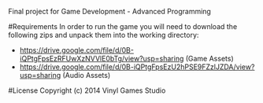 Final project for Game Development - Advanced Programming

#Requirements
In order to run the game you will need to download the following zips and unpack them into the working directory:
  - https://drive.google.com/file/d/0B-iQPtgFpsEzRFUwXzNVVlE0bTg/view?usp=sharing (Game Assets)
  - https://drive.google.com/file/d/0B-iQPtgFpsEzU2hPSE9FZzlJZDA/view?usp=sharing (Audio Assets)

#License
Copyright (c) 2014 Vinyl Games Studio
